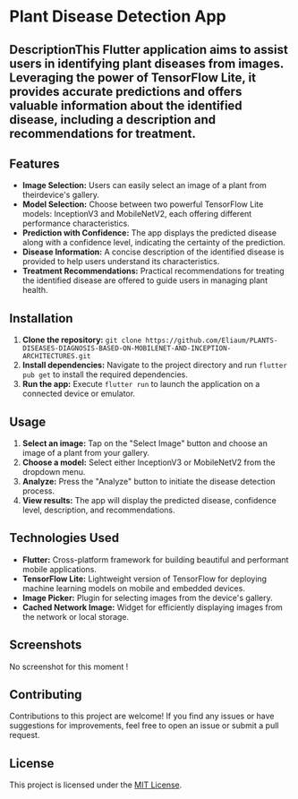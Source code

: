 # Plant Disease Detection App

## DescriptionThis Flutter application aims to assist users in identifying plant diseases from images. Leveraging the power of TensorFlow Lite, it provides accurate predictions and offers valuable information about the identified disease, including a description and recommendations for treatment.

## Features

- **Image Selection:** Users can easily select an image of a plant from theirdevice's gallery.
- **Model Selection:** Choose between two powerful TensorFlow Lite models: InceptionV3 and MobileNetV2, each offering different performance characteristics.
- **Prediction with Confidence:** The app displays the predicted disease along with a confidence level, indicating the certainty of the prediction.
- **Disease Information:** A concise description of the identified disease is provided to help users understand its characteristics.
- **Treatment Recommendations:** Practical recommendations for treating the identified disease are offered to guide users in managing plant health.

## Installation

1. **Clone the repository:** `git clone https://github.com/Eliaum/PLANTS-DISEASES-DIAGNOSIS-BASED-ON-MOBILENET-AND-INCEPTION-ARCHITECTURES.git`
2. **Install dependencies:** Navigate to the project directory and run `flutter pub get` to install the required dependencies.
3. **Run the app:** Execute `flutter run` to launch the application on a connected device or emulator.

## Usage

1. **Select an image:** Tap on the "Select Image" button and choose an image of a plant from your gallery.
2. **Choose a model:** Select either InceptionV3 or MobileNetV2 from the dropdown menu.
3. **Analyze:** Press the "Analyze" button to initiate the disease detection process.
4. **View results:** The app will display the predicted disease, confidence level, description, and recommendations.

## Technologies Used

- **Flutter:** Cross-platform framework for building beautiful and performant mobile applications.
- **TensorFlow Lite:** Lightweight version of TensorFlow for deploying machine learning models on mobile and embedded devices.
- **Image Picker:** Plugin for selecting images from the device's gallery.
- **Cached Network Image:** Widget for efficiently displaying images from the network or local storage.

## Screenshots

No screenshot for this moment !

## Contributing

Contributions to this project are welcome! If you find any issues or have suggestions for improvements, feel free to open an issue or submit a pull request.

## License

This project is licensed under the [MIT License](LICENSE).
